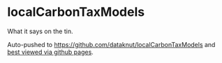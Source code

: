 # localCarbonTaxModels

What it says on the tin.

Auto-pushed to https://github.com/dataknut/localCarbonTaxModels and [best viewed via github pages](https://dataknut.github.io/localCarbonTaxModels/).
